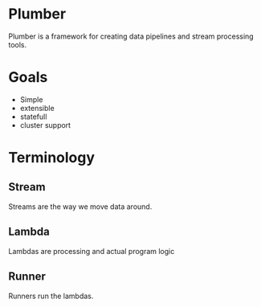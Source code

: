 # Plumber
Plumber is a framework for creating data pipelines and stream processing tools.

# Goals
- Simple 
- extensible
- statefull
- cluster support 

# Terminology
## Stream
Streams are the way we move data around.
## Lambda 
Lambdas are processing and actual program logic
## Runner
Runners run the lambdas.

